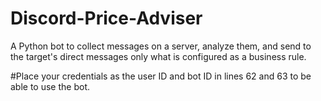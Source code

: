 # Discord-Price-Adviser
A Python bot to collect messages on a server, analyze them, and send to the target's direct messages only what is configured as a business rule.

#Place your credentials as the user ID and bot ID in lines 62 and 63 to be able to use the bot.
